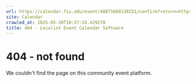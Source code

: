 ```yaml
---
url: https://calendar.fiu.edu/event/48871669138251/confirm?return=https%3A%2F%2Fcalendar.fiu.edu%2Fevent%2Fsummer-a-last-day-for-students-to-apply-for-a-short-term-loan
site: Calendar
crawled_at: 2025-05-20T10:57:18.429270
title: 404 - Localist Event Calendar Software
---
```


# 404 - not found
We couldn't find the page on this community event platform.
